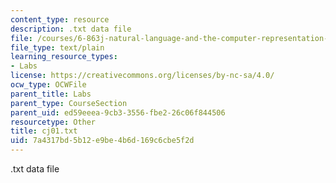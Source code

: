 ```yaml
---
content_type: resource
description: .txt data file
file: /courses/6-863j-natural-language-and-the-computer-representation-of-knowledge-spring-2003/7a4317bd5b12e9be4b6d169c6cbe5f2d_cj01.txt
file_type: text/plain
learning_resource_types:
- Labs
license: https://creativecommons.org/licenses/by-nc-sa/4.0/
ocw_type: OCWFile
parent_title: Labs
parent_type: CourseSection
parent_uid: ed59eeea-9cb3-3556-fbe2-26c06f844506
resourcetype: Other
title: cj01.txt
uid: 7a4317bd-5b12-e9be-4b6d-169c6cbe5f2d
---
```

.txt data file